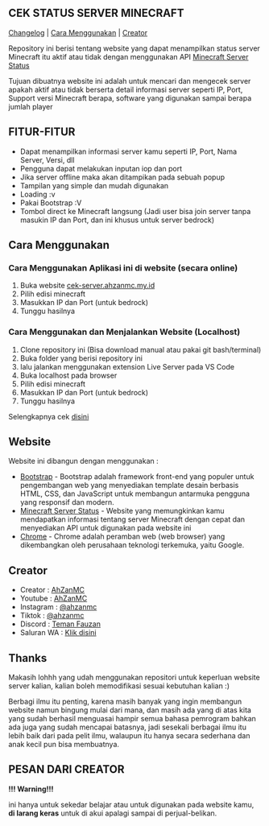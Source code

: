 ## CEK STATUS SERVER MINECRAFT

[Changelog](Changelog.md) | [Cara Menggunakan](#cara-menggunakan) | [Creator](#creator)

Repository ini berisi tentang website yang dapat menampilkan status server Minecraft itu aktif atau tidak dengan menggunakan API [Minecraft Server Status](https://mcsrvstat.us/)

Tujuan dibuatnya website ini adalah untuk mencari dan mengecek server apakah aktif atau tidak berserta detail informasi server seperti IP, Port, Support versi Minecraft berapa, software yang digunakan sampai berapa jumlah player

## FITUR-FITUR
- Dapat menampilkan informasi server kamu seperti IP, Port, Nama Server, Versi, dll
- Pengguna dapat melakukan inputan iop dan port
- Jika server offline maka akan ditampikan pada sebuah popup
- Tampilan yang simple dan mudah digunakan
- Loading :v
- Pakai Bootstrap :V
- Tombol direct ke Minecraft langsung (Jadi user bisa join server tanpa masukin IP dan Port, dan ini khusus untuk server bedrock)

## Cara Menggunakan

### Cara Menggunakan Aplikasi ini di website (secara online)

1. Buka website [cek-server.ahzanmc.my.id](https://cek-server.ahzanmc.my.id/)
1. Pilih edisi minecraft
2. Masukkan IP dan Port (untuk bedrock)
3. Tunggu hasilnya

### Cara Menggunakan dan Menjalankan Website (Localhost)

1. Clone repository ini (Bisa download manual atau pakai git bash/terminal)
2. Buka folder yang berisi repository ini
3. lalu jalankan menggunakan extension Live Server pada VS Code
4. Buka localhost pada browser
5. Pilih edisi minecraft
6. Masukkan IP dan Port (untuk bedrock)
7. Tunggu hasilnya

Selengkapnya cek [disini](https://api.mcsrvstat.us/)

## Website
Website ini dibangun dengan menggunakan :
- [Bootstrap](https://getbootstrap.com/) - Bootstrap adalah framework front-end yang populer untuk pengembangan web yang menyediakan template desain berbasis HTML, CSS, dan JavaScript untuk membangun antarmuka pengguna yang responsif dan modern.
- [Minecraft Server Status](https://mcsrvstat.us/) - Website yang memungkinkan kamu mendapatkan informasi tentang server Minecraft dengan cepat dan menyediakan API untuk digunakan pada website ini
- [Chrome](https://www.google.com/intl/id/chrome/) - Chrome adalah peramban web (web browser) yang dikembangkan oleh perusahaan teknologi terkemuka, yaitu Google.

## Creator
- Creator : [AhZanMC](https://bio-link.ahzanmc.my.id/)
- Youtube : [AhZanMC](https://youtube.com/c/AhZanMC)
- Instagram : [@ahzanmc](https://www.instagram.com/ahzanmc/)
- Tiktok : [@ahzanmc](http://tiktok.com/@ahzanmc)
- Discord : [Teman Fauzan](https://ahzanmc.my.id/discord)
- Saluran WA : [Klik disini](https://whatsapp.com/channel/0029VaWN5AR05MUmTwwxfj3K)

## Thanks
Makasih lohhh yang udah menggunakan repositori untuk keperluan website server kalian, kalian boleh memodifikasi sesuai kebutuhan kalian :)

Berbagi ilmu itu penting, karena masih banyak yang ingin membangun website namun bingung mulai dari mana, dan masih ada yang di atas kita yang sudah berhasil menguasai hampir semua bahasa pemrogram bahkan ada juga yang sudah mencapai batasnya, jadi sesekali berbagai ilmu itu lebih baik dari pada pelit ilmu, walaupun itu hanya secara sederhana dan anak kecil pun bisa membuatnya.

## PESAN DARI CREATOR

**!!! Warning!!!**

ini hanya untuk sekedar belajar atau untuk digunakan pada website kamu, **di larang keras** untuk di akui apalagi sampai di perjual-belikan.
